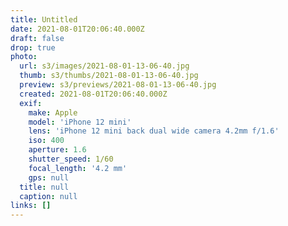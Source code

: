 ```yaml
---
title: Untitled
date: 2021-08-01T20:06:40.000Z
draft: false
drop: true
photo:
  url: s3/images/2021-08-01-13-06-40.jpg
  thumb: s3/thumbs/2021-08-01-13-06-40.jpg
  preview: s3/previews/2021-08-01-13-06-40.jpg
  created: 2021-08-01T20:06:40.000Z
  exif:
    make: Apple
    model: 'iPhone 12 mini'
    lens: 'iPhone 12 mini back dual wide camera 4.2mm f/1.6'
    iso: 400
    aperture: 1.6
    shutter_speed: 1/60
    focal_length: '4.2 mm'
    gps: null
  title: null
  caption: null
links: []
---
```

